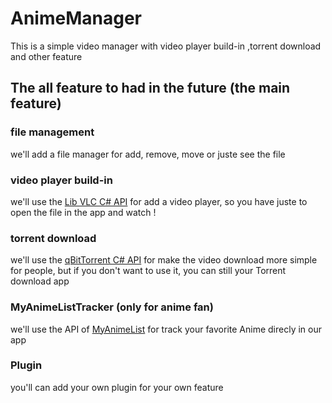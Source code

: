 # AnimeManager
This is a simple video manager with video player build-in ,torrent download and other feature

## The all feature to had in the future (the main feature)

### file management
we'll add a file manager for add, remove, move or juste see the file

### video player build-in
we'll use the [Lib VLC C# API](https://github.com/videolan/libvlcsharp) for add a video player, 
so you have juste to open the file in the app and watch !

### torrent download
we'll use the [qBitTorrent C# API](https://www.qbittorrent.org/) for make the video download more simple for people, 
but if you don't want to use it, you can still your Torrent download app

### MyAnimeListTracker (only for anime fan)
we'll use the API of [MyAnimeList](https://myanimelist.net/apiconfig/references/api/v2) for track your favorite Anime direcly in our app

### Plugin
you'll can add your own plugin for your own feature
